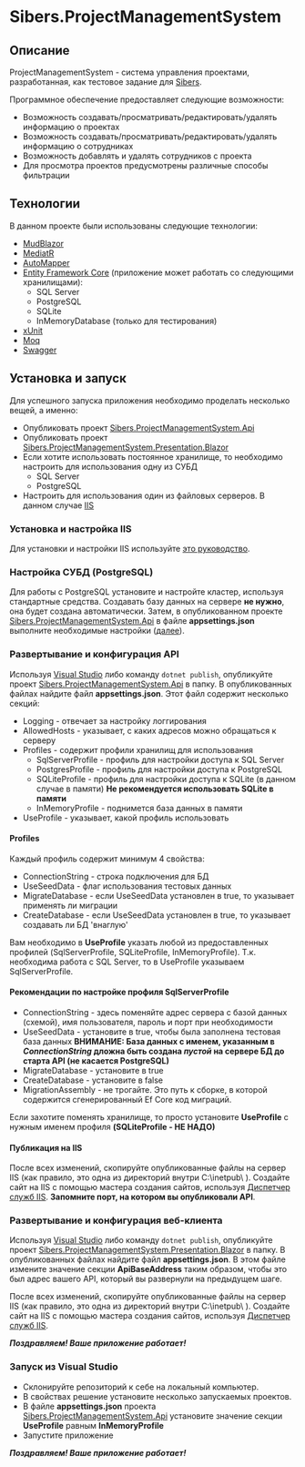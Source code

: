# Sibers.ProjectManagementSystem
## Описание
ProjectManagementSystem - система управления проектами, разработанная, как тестовое задание для [Sibers](https://sibers.ru/).

Программное обеспечение предоставляет следующие возможности:

* Возможность создавать/просматривать/редактировать/удалять информацию о проектах
* Возможность создавать/просматривать/редактировать/удалять информацию о сотрудниках
* Возможность добавлять и удалять сотрудников c проекта
* Для просмотра проектов предусмотрены различные способы фильтрации



## Технологии
В данном проекте были использованы следующие технологии:
- [MudBlazor](https://mudblazor.com/)
- [MediatR](https://github.com/jbogard/MediatR)
- [AutoMapper](https://github.com/AutoMapper/AutoMapper)
- [Entity Framework Core](https://learn.microsoft.com/ru-ru/ef/core/) (приложение может работать со следующими хранилищами):
    - SQL Server
    - PostgreSQL
    - SQLite
    - InMemoryDatabase (только для тестирования)
- [xUnit](https://xunit.net/)
- [Moq](https://github.com/moq/moq)
- [Swagger](https://swagger.io/)



## Установка и запуск
Для успешного запуска приложения необходимо проделать несколько вещей, а именно:
- Опубликовать проект [Sibers.ProjectManagementSystem.Api](src/Sibers.ProjectManagementSystem.Api/)
- Опубликовать проект [Sibers.ProjectManagementSystem.Presentation.Blazor](src/Sibers.ProjectManagementSystem.Presentation.Blazor/)
- Если хотите использовать постоянное хранилище, то необходимо настроить для использования одну из СУБД
    - SQL Server
    - PostgreSQL
- Настроить для использования один из файловых серверов. В данном случае [IIS](https://www.iis.net/)

### Установка и настройка IIS
Для установки и настройки IIS используйте [это руководство](https://learn.microsoft.com/ru-ru/iis/manage/creating-websites/scenario-build-a-static-website-on-iis).

### Настройка СУБД (PostgreSQL)
Для работы с PostgreSQL установите и настройте кластер, используя стандартные средства. Создавать базу данных на сервере **не нужно**, она будет создана автоматически. Затем, в опубликованном проекте [Sibers.ProjectManagementSystem.Api](src/Sibers.ProjectManagementSystem.Api/) в файле **appsettings.json** выполните необходимые настройки ([далее](README.md#развертывание-и-конфигурация-api)).

### Развертывание и конфигурация API
Используя [Visual Studio](https://visualstudio.microsoft.com/ru/downloads/) либо команду `dotnet publish`, опубликуйте проект [Sibers.ProjectManagementSystem.Api](src/Sibers.ProjectManagementSystem.Api/) в папку. В опубликованных файлах найдите файл **appsettings.json**. Этот файл содержит несколько секций:
* Logging - отвечает за настройку логгирования
* AllowedHosts - указывает, с каких адресов можно обращаться к серверу
* Profiles - содержит профили хранилищ для использования
	* SqlServerProfile - профиль для настройки доступа к SQL Server
	* PostgresProfile - профиль для настройки доступа к PostgreSQL
	* SQLiteProfile - профиль для настройки доступа к SQLite (в данном случае в памяти) **Не рекомендуется использовать SQLite в памяти**
	* InMemoryProfile - поднимется база данных в памяти
* UseProfile - указывает, какой профиль использовать

#### Profiles

Каждый профиль содержит минимум 4 свойства:
* ConnectionString - строка подключения для БД
* UseSeedData - флаг использования тестовых данных
* MigrateDatabase - если UseSeedData установлен в true, то указывает применять ли миграции
* CreateDatabase - если UseSeedData установлен в true, то указывает создавать ли БД 'внаглую'

Вам необходимо в **UseProfile** указать любой из предоставленных профилей (SqlServerProfile, SQLiteProfile, InMemoryProfile). Т.к. необходима работа с SQL Server, то в UseProfile указываем SqlServerProfile.



#### Рекомендации по настройке профиля SqlServerProfile

* ConnectionString - здесь поменяйте адрес сервера с базой данных (схемой), имя пользователя, пароль и порт при необходимости
* UseSeedData - установите в true, чтобы была заполнена тестовая база данных **ВНИМАНИЕ: База данных с именем, указанным в _ConnectionString_ дложна быть создана _пустой_ на сервере БД до старта API (не касается PostgreSQL)**
* MigrateDatabase - установите в true
* CreateDatabase - установите в false
* MigrationAssembly - не трогайте. Это путь к сборке, в которой содержится сгенерированный Ef Core код миграций.

Если захотите поменять хранилище, то просто установите **UseProfile** с нужным именем профиля **(SQLiteProfile - НЕ НАДО)**

#### Публикация на IIS
После всех изменений, скопируйте опубликованные файлы на сервер IIS (как правило, это одна из директорий внутри C:\inetpub\ ). Создайте сайт на IIS с помощью мастера создания сайтов, используя [Диспетчер служб IIS](https://learn.microsoft.com/en-us/iis/get-started/getting-started-with-iis/getting-started-with-the-iis-manager-in-iis-7-and-iis-8). **Запомните порт, на котором вы опубликовали API**.


### Развертывание и конфигурация веб-клиента
Используя [Visual Studio](https://visualstudio.microsoft.com/ru/downloads/) либо команду `dotnet publish`, опубликуйте проект [Sibers.ProjectManagementSystem.Presentation.Blazor](src/Sibers.ProjectManagementSystem.Presentation.Blazor/) в папку. В опубликованных файлах найдите файл **appsettings.json**. В этом файле измените значение секции **ApiBaseAddress** таким образом, чтобы это был адрес вашего API, который вы развернули на предыдущем шаге.


После всех изменений, скопируйте опубликованные файлы на сервер IIS (как правило, это одна из директорий внутри C:\inetpub\ ). Создайте сайт на IIS с помощью мастера создания сайтов, используя [Диспетчер служб IIS](https://learn.microsoft.com/en-us/iis/get-started/getting-started-with-iis/getting-started-with-the-iis-manager-in-iis-7-and-iis-8).

***Поздравляем! Ваше приложение работает!***


### Запуск из Visual Studio

- Склонируйте репозиторий к себе на локальный компьютер.
- В свойствах решение установите несколько запускаемых проектов.
- В файле **appsettings.json** проекта [Sibers.ProjectManagementSystem.Api](src/Sibers.ProjectManagementSystem.Api/) установите значение секции **UseProfile** равным **InMemoryProfile**
- Запустите приложение

***Поздравляем! Ваше приложение работает!***
